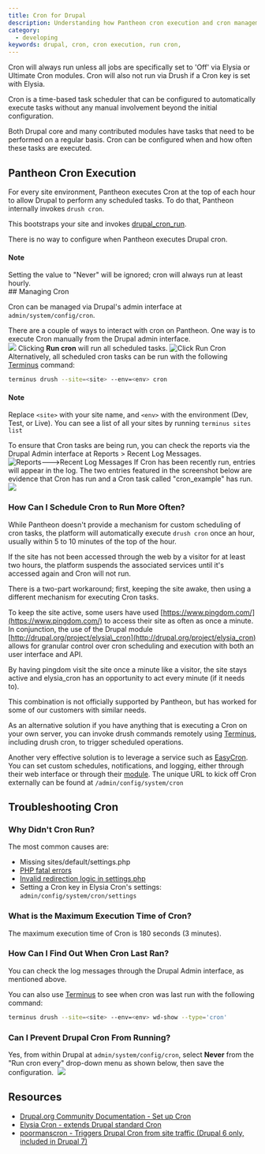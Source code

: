 ```yaml
---
title: Cron for Drupal
description: Understanding how Pantheon cron execution and cron management works on your site.
category:
  - developing
keywords: drupal, cron, cron execution, run cron,
---
```

Cron will always run unless all jobs are specifically set to 'Off' via Elysia or Ultimate Cron modules. Cron will also not run via Drush if a Cron key is set with Elysia.

Cron is a time-based task scheduler that can be configured to automatically execute tasks without any manual involvement beyond the initial configuration.

Both Drupal core and many contributed modules have tasks that need to be performed on a regular basis. Cron can be configured when and how often these tasks are executed.

## Pantheon Cron Execution

For every site environment, Pantheon executes Cron at the top of each hour to allow Drupal to perform any scheduled tasks. To do that, Pantheon internally invokes `drush cron`.

This bootstraps your site and invokes [drupal\_cron\_run](https://api.drupal.org/api/drupal/includes!common.inc/function/drupal_cron_run/7).

There is no way to configure when Pantheon executes Drupal cron.
<div class="alert alert-info" role="alert">
<h4>Note</h4>
Setting the value to "Never" will be ignored; cron will always run at least hourly.
</div>
## Managing Cron

Cron can be managed via Drupal's admin interface at `admin/system/config/cron`.

There are a couple of ways to interact with cron on Pantheon. One way is to execute Cron manually from the Drupal admin interface.<br />
![](/source/docs/assets/images/desk_images/73173.png)
Clicking **Run cron** will run all scheduled tasks.
![Click Run Cron](/source/docs/assets/images/desk_images/73176.png)
Alternatively, all scheduled cron tasks can be run with the following [Terminus](https://github.com/pantheon-systems/cli) command:
```bash
terminus drush --site=<site> --env=<env> cron
```
<div class="alert alert-info" role="alert">
<h4>Note</h4>
Replace <code>&lt;site&gt;</code> with your site name, and <code>&lt;env&gt;</code> with the environment (Dev, Test, or Live). You can see a list of all your sites by running <code>terminus sites list</code></div>

To ensure that Cron tasks are being run, you can check the reports via the Drupal Admin interface at Reports > Recent Log Messages. 
![Reports--->Recent Log Messages](/source/docs/assets/images/desk_images/74068.png)
If Cron has been recently run, entries will appear in the log. The two entries featured in the screenshot below are evidence that Cron has run and a Cron task called "cron\_example" has run.
![](/source/docs/assets/images/desk_images/74077.png)

### How Can I Schedule Cron to Run More Often?

While Pantheon doesn't provide a mechanism for custom scheduling of cron tasks, the platform will automatically execute `drush cron` once an hour, usually within 5 to 10 minutes of the top of the hour.

If the site has not been accessed through the web by a visitor for at least two hours, the platform suspends the associated services until it's accessed again and Cron will not run.

There is a two-part workaround; first, keeping the site awake, then using a different mechanism for executing Cron tasks.

To keep the site active, some users have used [https://www.pingdom.com/](https://www.pingdom.com/) to access their site as often as once a minute. In conjunction, the use of the Drupal module [http://drupal.org/project/elysia\_cron](http://drupal.org/project/elysia_cron) allows for granular control over cron scheduling and execution with both an user interface and API.

By having pingdom visit the site once a minute like a visitor, the site stays active and elysia\_cron has an opportunity to act every minute (if it needs to).

This combination is not officially supported by Pantheon, but has worked for some of our customers with similar needs.

As an alternative solution if you have anything that is executing a Cron on your own server, you can invoke drush commands remotely using [Terminus](https://github.com/pantheon-systems/cli), including drush cron, to trigger scheduled operations.

Another very effective solution is to leverage a service such as [EasyCron](http://www.easycron.com). You can set custom schedules, notifications, and logging, either through their web interface or through their [module](https://drupal.org/project/EasyCron). The unique URL to kick off Cron externally can be found at `/admin/config/system/cron`

## Troubleshooting Cron

### Why Didn't Cron Run?

The most common causes are:

- Missing sites/default/settings.php
- [PHP fatal errors](/docs/articles/sites/php-errors-and-exceptions/)
- [Invalid redirection logic in settings.php](/docs/articles/sites/code/redirect-incoming-requests/)
- Setting a Cron key in Elysia Cron's settings: `admin/config/system/cron/settings`

### What is the Maximum Execution Time of Cron?

The maximum execution time of Cron is 180 seconds (3 minutes).

### How Can I Find Out When Cron Last Ran?

You can check the log messages through the Drupal Admin interface, as mentioned above.  

You can also use [Terminus](https://github.com/pantheon-systems/cli) to see when cron was last run with the following command:
```bash
terminus drush --site=<site> --env=<env> wd-show --type='cron'
```
### Can I Prevent Drupal Cron From Running?

Yes, from within Drupal at `admin/system/config/cron`, select **Never** from the "Run cron every" drop-down menu as shown below, then save the configuration. 
![](/source/docs/assets/images/desk_images/74128.png)  
## Resources

- [Drupal.org Community Documentation - Set up Cron](http://drupal.org/cron)
- [Elysia Cron - extends Drupal standard Cron](http://drupal.org/project/elysia_cron)
- [poormanscron - Triggers Drupal Cron from site traffic (Drupal 6 only, included in Drupal 7)](https://drupal.org/project/poormanscron)
